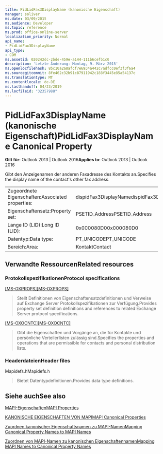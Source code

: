 ```yaml
---
title: PidLidFax3DisplayName (kanonische Eigenschaft)
manager: soliver
ms.date: 03/09/2015
ms.audience: Developer
ms.topic: reference
ms.prod: office-online-server
localization_priority: Normal
api_name:
- PidLidFax3DisplayName
api_type:
- COM
ms.assetid: 020242dc-2bde-459e-a144-111b6cefb1c0
description: 'Letzte Änderung: Montag, 9. März 2015'
ms.openlocfilehash: 8bc10a2a8afcf7e6934a442c7adfcc0ef3f3f6a4
ms.sourcegitcommit: 8fe462c32b91c87911942c188f3445e85a54137c
ms.translationtype: MT
ms.contentlocale: de-DE
ms.lasthandoff: 04/23/2019
ms.locfileid: "32357988"
---
```

# <a name="pidlidfax3displayname-canonical-property"></a><span data-ttu-id="0c023-103">PidLidFax3DisplayName (kanonische Eigenschaft)</span><span class="sxs-lookup"><span data-stu-id="0c023-103">PidLidFax3DisplayName Canonical Property</span></span>

  
  
<span data-ttu-id="0c023-104">**Gilt für**: Outlook 2013 | Outlook 2016</span><span class="sxs-lookup"><span data-stu-id="0c023-104">**Applies to**: Outlook 2013 | Outlook 2016</span></span> 
  
<span data-ttu-id="0c023-105">Gibt den Anzeigenamen der anderen Faxadresse des Kontakts an.</span><span class="sxs-lookup"><span data-stu-id="0c023-105">Specifies the display name of the contact's other fax address.</span></span>
  
|||
|:-----|:-----|
|<span data-ttu-id="0c023-106">Zugeordnete Eigenschaften:</span><span class="sxs-lookup"><span data-stu-id="0c023-106">Associated properties:</span></span>  <br/> |<span data-ttu-id="0c023-107">dispidFax3DisplayName</span><span class="sxs-lookup"><span data-stu-id="0c023-107">dispidFax3DisplayName</span></span>  <br/> |
|<span data-ttu-id="0c023-108">Eigenschaftensatz:</span><span class="sxs-lookup"><span data-stu-id="0c023-108">Property set:</span></span>  <br/> |<span data-ttu-id="0c023-109">PSETID_Address</span><span class="sxs-lookup"><span data-stu-id="0c023-109">PSETID_Address</span></span>  <br/> |
|<span data-ttu-id="0c023-110">Lange ID (LID):</span><span class="sxs-lookup"><span data-stu-id="0c023-110">Long ID (LID):</span></span>  <br/> |<span data-ttu-id="0c023-111">0x000080D0</span><span class="sxs-lookup"><span data-stu-id="0c023-111">0x000080D0</span></span>  <br/> |
|<span data-ttu-id="0c023-112">Datentyp:</span><span class="sxs-lookup"><span data-stu-id="0c023-112">Data type:</span></span>  <br/> |<span data-ttu-id="0c023-113">PT_UNICODE</span><span class="sxs-lookup"><span data-stu-id="0c023-113">PT_UNICODE</span></span>  <br/> |
|<span data-ttu-id="0c023-114">Bereich:</span><span class="sxs-lookup"><span data-stu-id="0c023-114">Area:</span></span>  <br/> |<span data-ttu-id="0c023-115">Kontakt</span><span class="sxs-lookup"><span data-stu-id="0c023-115">Contact</span></span>  <br/> |
   
## <a name="related-resources"></a><span data-ttu-id="0c023-116">Verwandte Ressourcen</span><span class="sxs-lookup"><span data-stu-id="0c023-116">Related resources</span></span>

### <a name="protocol-specifications"></a><span data-ttu-id="0c023-117">Protokollspezifikationen</span><span class="sxs-lookup"><span data-stu-id="0c023-117">Protocol specifications</span></span>

<span data-ttu-id="0c023-118">[[MS-OXPROPS]](https://msdn.microsoft.com/library/f6ab1613-aefe-447d-a49c-18217230b148%28Office.15%29.aspx)</span><span class="sxs-lookup"><span data-stu-id="0c023-118">[[MS-OXPROPS]](https://msdn.microsoft.com/library/f6ab1613-aefe-447d-a49c-18217230b148%28Office.15%29.aspx)</span></span>
  
> <span data-ttu-id="0c023-119">Stellt Definitionen von Eigenschaftensatzdefinitionen und Verweise auf Exchange Server Protokollspezifikationen zur Verfügung.</span><span class="sxs-lookup"><span data-stu-id="0c023-119">Provides property set definition definitions and references to related Exchange Server protocol specifications.</span></span>
    
<span data-ttu-id="0c023-120">[[MS-OXOCNTC]](https://msdn.microsoft.com/library/9b636532-9150-4836-9635-9c9b756c9ccf%28Office.15%29.aspx)</span><span class="sxs-lookup"><span data-stu-id="0c023-120">[[MS-OXOCNTC]](https://msdn.microsoft.com/library/9b636532-9150-4836-9635-9c9b756c9ccf%28Office.15%29.aspx)</span></span>
  
> <span data-ttu-id="0c023-121">Gibt die Eigenschaften und Vorgänge an, die für Kontakte und persönliche Verteilerlisten zulässig sind.</span><span class="sxs-lookup"><span data-stu-id="0c023-121">Specifies the properties and operations that are permissible for contacts and personal distribution lists.</span></span>
    
### <a name="header-files"></a><span data-ttu-id="0c023-122">Headerdateien</span><span class="sxs-lookup"><span data-stu-id="0c023-122">Header files</span></span>

<span data-ttu-id="0c023-123">Mapidefs.h</span><span class="sxs-lookup"><span data-stu-id="0c023-123">Mapidefs.h</span></span>
  
> <span data-ttu-id="0c023-124">Bietet Datentypdefinitionen.</span><span class="sxs-lookup"><span data-stu-id="0c023-124">Provides data type definitions.</span></span>
    
## <a name="see-also"></a><span data-ttu-id="0c023-125">Siehe auch</span><span class="sxs-lookup"><span data-stu-id="0c023-125">See also</span></span>



[<span data-ttu-id="0c023-126">MAPI-Eigenschaften</span><span class="sxs-lookup"><span data-stu-id="0c023-126">MAPI Properties</span></span>](mapi-properties.md)
  
[<span data-ttu-id="0c023-127">KANONISCHE EIGENSCHAFTEN VON MAPI</span><span class="sxs-lookup"><span data-stu-id="0c023-127">MAPI Canonical Properties</span></span>](mapi-canonical-properties.md)
  
[<span data-ttu-id="0c023-128">Zuordnen kanonischer Eigenschaftsnamen zu MAPI-Namen</span><span class="sxs-lookup"><span data-stu-id="0c023-128">Mapping Canonical Property Names to MAPI Names</span></span>](mapping-canonical-property-names-to-mapi-names.md)
  
[<span data-ttu-id="0c023-129">Zuordnen von MAPI-Namen zu kanonischen Eigenschaftennamen</span><span class="sxs-lookup"><span data-stu-id="0c023-129">Mapping MAPI Names to Canonical Property Names</span></span>](mapping-mapi-names-to-canonical-property-names.md)

